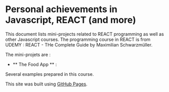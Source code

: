 # Personal achievements in Javascript, REACT (and more)

This document lists mini-projects related to REACT programming as well as other Javascript courses. The programming course in REACT is from UDEMY : REACT - THe Complete Guide by Maximilian Schwarzmüller. 

The mini-projets are : 

- ** The Food App ** : 



Several examples prepared in this course.

This site was built using [GitHub Pages](https://pages.github.com/).
